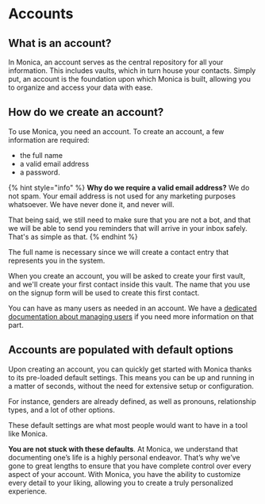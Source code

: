 # Accounts

## What is an account?

In Monica, an account serves as the central repository for all your information. This includes vaults, which in turn house your contacts. Simply put, an account is the foundation upon which Monica is built, allowing you to organize and access your data with ease.

## How do we create an account?

To use Monica, you need an account. To create an account, a few information are required:

* the full name
* a valid email address
* a password.

{% hint style="info" %}
**Why do we require a valid email address?** We do not spam. Your email address is not used for any marketing purposes whatsoever. We have never done it, and never will.

That being said, we still need to make sure that you are not a bot, and that we will be able to send you reminders that will arrive in your inbox safely. That's as simple as that.
{% endhint %}

The full name is necessary since we will create a contact entry that represents you in the system.

When you create an account, you will be asked to create your first vault, and we'll create your first contact inside this vault. The name that you use on the signup form will be used to create this first contact.

You can have as many users as needed in an account. We have a [dedicated documentation about managing users](../user-and-account-settings/manage-users.md) if you need more information on that part.

## Accounts are populated with default options

Upon creating an account, you can quickly get started with Monica thanks to its pre-loaded default settings. This means you can be up and running in a matter of seconds, without the need for extensive setup or configuration.

For instance, genders are already defined, as well as pronouns, relationship types, and a lot of other options.

These default settings are what most people would want to have in a tool like Monica.

**You are not stuck with these defaults**. At Monica, we understand that documenting one’s life is a highly personal endeavor. That’s why we’ve gone to great lengths to ensure that you have complete control over every aspect of your account. With Monica, you have the ability to customize every detail to your liking, allowing you to create a truly personalized experience.

